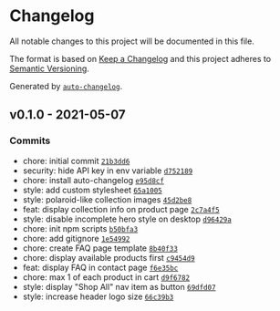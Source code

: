 # Changelog

All notable changes to this project will be documented in this file.

The format is based on [Keep a Changelog](https://keepachangelog.com/en/1.0.0/)
and this project adheres to [Semantic Versioning](https://semver.org/spec/v2.0.0.html).

Generated by [`auto-changelog`](https://github.com/CookPete/auto-changelog).

## v0.1.0 - 2021-05-07

### Commits

- chore: initial commit [`21b3dd6`](https://github.com/nilslockean/renude/commit/21b3dd6639e515d6d5bd1c998bfbe70fffc78062)
- security: hide API key in env variable [`d752189`](https://github.com/nilslockean/renude/commit/d752189df65ceb0bed3b5c583fbcec72b0f3f5d2)
- chore: install auto-changelog [`e95d8cf`](https://github.com/nilslockean/renude/commit/e95d8cfac41a66836ce7ab5334c82b12ca7918c6)
- style: add custom stylesheet [`65a1005`](https://github.com/nilslockean/renude/commit/65a10050afd97e449d3dce65bbf0e9b6f2a17db8)
- style: polaroid-like collection images [`45d2be8`](https://github.com/nilslockean/renude/commit/45d2be89ecdc5818bdeed952dcca8a2bba45c4f2)
- feat: display collection info on product page [`2c7a4f5`](https://github.com/nilslockean/renude/commit/2c7a4f552529c3d57bca73f7a8e6bb77ae4fb3fa)
- style: disable incomplete hero style on desktop [`d96429a`](https://github.com/nilslockean/renude/commit/d96429a91a37535484b3c33e9e7eaeb7596ad10f)
- chore: init npm scripts [`b50bfa3`](https://github.com/nilslockean/renude/commit/b50bfa391ff9ad8c648470ca541416b0f03d3718)
- chore: add gitignore [`1e54992`](https://github.com/nilslockean/renude/commit/1e54992f2fbe6ebda4248edf953c71df26b205b4)
- chore: create FAQ page template [`8b40f33`](https://github.com/nilslockean/renude/commit/8b40f3302e8a47c13622635c4f8c1ce932269935)
- chore: display available products first [`c9454d9`](https://github.com/nilslockean/renude/commit/c9454d9f348a052650e7185b4c018b398b19f842)
- feat: display FAQ in contact page [`f6e35bc`](https://github.com/nilslockean/renude/commit/f6e35bceab3ea82443513cebb01338f5c00aee16)
- chore: max 1 of each product in cart [`d9f6782`](https://github.com/nilslockean/renude/commit/d9f67823617c89b8148ccca89cf39d3cc774458c)
- style: display "Shop All" nav item as button [`69dfd07`](https://github.com/nilslockean/renude/commit/69dfd079c9eba6202f97d7bd055cd96c624444d8)
- style: increase header logo size [`66c39b3`](https://github.com/nilslockean/renude/commit/66c39b38822d85ad17b0c43317395e9d6457d2ee)
